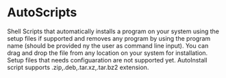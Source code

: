 # AutoScripts
Shell Scripts that automatically installs a program on your system
using the setup files if supported and removes any program by using the program name
(should be provided ny the user as command line input).
You can drag and drop the file from any location on your system for installation.
Setup files that needs configuaration are not supported yet.
AutoInstall script supports .zip,.deb,.tar.xz,.tar.bz2 extension.
